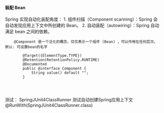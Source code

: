 #### 裝配 Bean
Spring 实现自动化装配角度：
    1. 组件扫描（Component scanning）：Spring 会自动发现应用上下文中所创建的 Bean。
    2. 自动装配（autowiring）：Spring 自动满足 bean 之间的依赖。
    
```$java
    @Component 是一个泛化的概念，仅仅表示一个组件 (Bean) ，可以作用在任何层次。 默认: 可设置bean的名字
    
        @Target({ElementType.TYPE})
        @Retention(RetentionPolicy.RUNTIME)
        @Documented
        public @interface Component {
            String value() default "";
        }
        
        


```






测试：
    SpringJUnit4ClassRunner 测试自动创建Spring应用上下文
    @RunWith(SpringJUnit4ClassRunner.class)